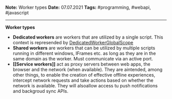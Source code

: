 **Note:** Worker types
**Date:** 07.07.2021
**Tags:** #programming, #webapi, #javascript 

<hr>

**Worker types**
- **Dedicated workers** are workers that are utilized by a single script. This context is represended by [DedicatedWorkerGlobalScope](https://developer.mozilla.org/en-US/docs/Web/API/DedicatedWorkerGlobalScope)
- **Shared workers** are workers that can be utilized by multiple scripts running in different windows, IFrames etc. as long as they are in the same domain as the worker. Must communicate via an active port.
- **[[Service workers]]** act as proxy servers between web apps, the browser and the network (when available). They are aintended, among other things, to enable the creation of effective offline experiences, intercept network requests and take actions based on whether the network is available. They will alsoallow access tu push notifications and backgroud sync APIs.